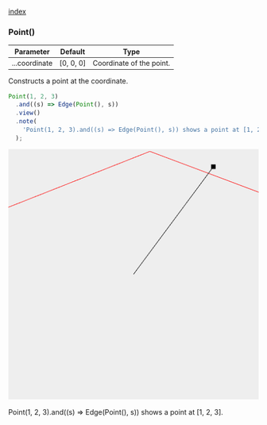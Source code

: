 [index](../../nb/api/index.md)
### Point()
Parameter|Default|Type
---|---|---
...coordinate|[0, 0, 0]|Coordinate of the point.

Constructs a point at the coordinate.

```JavaScript
Point(1, 2, 3)
  .and((s) => Edge(Point(), s))
  .view()
  .note(
    'Point(1, 2, 3).and((s) => Edge(Point(), s)) shows a point at [1, 2, 3].'
  );
```

![Image](Point.md.$2.png)

Point(1, 2, 3).and((s) => Edge(Point(), s)) shows a point at [1, 2, 3].

